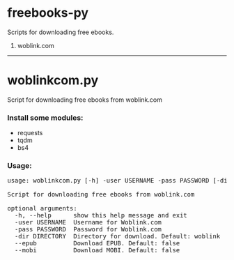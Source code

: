 # freebooks-py

Scripts for downloading free ebooks.
 1. woblink.com

-----

woblinkcom.py
===

Script for downloading free ebooks from woblink.com

### Install some modules:
 - requests
 - tqdm
 - bs4

### Usage:
<pre>
usage: woblinkcom.py [-h] -user USERNAME -pass PASSWORD [-dir DIRECTORY]  (--epub | --mobi)

Script for downloading free ebooks from woblink.com

optional arguments:
  -h, --help      show this help message and exit
  -user USERNAME  Username for Woblink.com
  -pass PASSWORD  Password for Woblink.com
  -dir DIRECTORY  Directory for download. Default: woblink
  --epub          Download EPUB. Default: false
  --mobi          Download MOBI. Default: false
  </pre>
